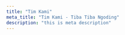 ```yaml
---
title: "Tim Kami"
meta_title: "Tim Kami - Tiba Tiba Ngoding"
description: "this is meta description"
---
```

